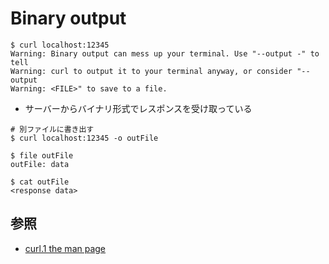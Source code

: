 # Binary output

```
$ curl localhost:12345
Warning: Binary output can mess up your terminal. Use "--output -" to tell
Warning: curl to output it to your terminal anyway, or consider "--output
Warning: <FILE>" to save to a file.
```

- サーバーからバイナリ形式でレスポンスを受け取っている

```
# 別ファイルに書き出す
$ curl localhost:12345 -o outFile

$ file outFile
outFile: data

$ cat outFile
<response data>
```

## 参照
- [curl.1 the man page](https://curl.se/docs/manpage.html)
